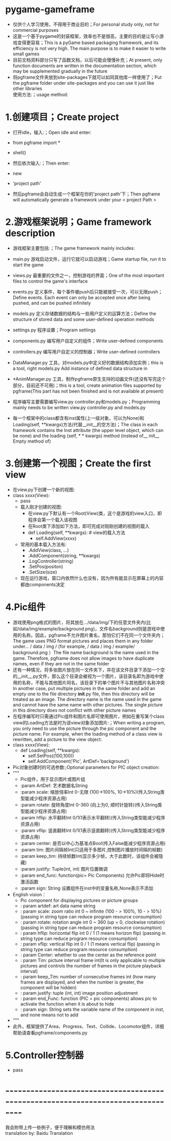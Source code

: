 # pygame-gameframe  
* 仅供个人学习使用，不得用于商业目的；For personal study only, not for commercial purposes  
* 这是一个基于pygame的封装框架，效率也不是很高，主要的目的是让写小游戏变得更容易；This is a pyGame based packaging framework, and its efficiency is not very high. The main purpose is to make it easier to write small games  
* 目前文档资料部分只写了函数文档，以后可能会慢慢补充；At present, only function documents are written in the documentation section, which may be supplemented gradually in the future  
* 将pgframe文件夹放到site-packages下就可以如同其他库一样使用了；Put the pgframe folder under site-packages and you can use it just like other libraries  
使用方法:；usage method:  
# 1.创建项目；Create project  
* 打开idle，输入:；Open idle and enter:  
* from pgframe import *  
* shell()  
* 然后依次输入:；Then enter:  
* new  
* 'project path'
  
* 然后pgframe会自动生成一个框架在你的'project path'下；Then pgframe will automatically generate a framework under your < project Path >  
# 2.游戏框架说明；Game framework description  
* 游戏框架主要包括:；The game framework mainly includes:  
* main.py 游戏启动文件，运行它就可以启动游戏；Game startup file, run it to start the game  
* views.py 最重要的文件之一，控制游戏的界面；One of the most important files to control the game's interface  
* events.py 定义事件，每个事件被push后只能被接受一次，可以无限push；Define events. Each event can only be accepted once after being pushed, and can be pushed infinitely  
* models.py 定义存储数据的结构与一些用户定义的运算方法；Define the structure of stored data and some user-defined operation methods  
* settings.py 程序设置；Program settings  
* components.py 编写用户自定义的组件；Write user-defined components  
* controllers.py 编写用户自定义的控制器；Write user-defined controllers  
* DataManager.py 工具，对models.py中定义好的数据结构添加实例；this is a tool, right models.py Add instance of defined data structure in  
* *AnimManager.py 工具，制作pgframe原生支持的动画文件(还没有写完这个部分，目前还不可用)；this is a tool, create animation files supported by pgframe(This part has not been finished and is not available at present)  
  
* 程序编写主要需要编写view.py controller.py和models.py；Programming mainly needs to be written view.py controller.py and models.py  
  
* 每一个框架中的class都含有inst属性(上一级对象，可以为None)和Loading(self, **kwargs)方法(代替__init__的空方法)；The class in each framework contains the Inst attribute (the upper level object, which can be none) and the loading (self, * * kwargs) method (instead of__ init__ Empty method of)  
# 3.创建第一个视图；Create the first view  
* 在view.py下创建一个新的视图:  
* class xxxx(View):  
    * pass  
  * 载入刚才创建的视图:  
    * 在view.py下默认有一个Root(View)类，这个是游戏的view入口，即程序会第一个载入该视图  
    * 在Root类下添加如下方法，即可完成对刚刚创建的视图的载入  
    * def Loading(self, **kwargs):  # view的载入方法  
      * self.AddView(xxxx)  
  * 常用的基本载入方法有:  
    * .AddView(class, ...)  
    * .AddComponent(string, **kwargs)  
    * .LogController(string)  
    * .SetPos(positon)  
    * .SetSize(size)  
  * 现在运行游戏，窗口内依然什么也没有，因为所有能显示在屏幕上的内容都由components决定  
# 4.Pic组件  
  * 游戏使用png格式的图片，将其放在.../data/img/下的任意文件夹内(比如/data/img/example/background.png)，文件名background则是游戏中使用的名称。因此，pgframe不允许图片重名，那怕它们不在同一个文件夹内；The game uses PNG format pictures and places them in any folder under... / data / img / (for example, / data / img / example/ background.png ）The file name background is the name used in the game. Therefore, pgframe does not allow images to have duplicate names, even if they are not in the same folder  
  * 还有一种情况，将多张图片放在同一文件夹下，并在该文件目录下添加一个空的__init__.py文件，那么这个目录会被视为一个图片，该目录名即为游戏中使用的名称，不能与其他图片同名，该目录下的单个图片不与其他图片名称冲突In another case, put multiple pictures in the same folder and add an empty one to the file directory __init__.py file, then this directory will be treated as an image. The directory name is the name used in the game and cannot have the same name with other pictures. The single picture in this directory does not conflict with other picture names  
  * 在程序编写时只需通过Pic组件和图片名即可使用图片，例如在重写某个class view的Loading方法是时为该view对象添加图片:；When writing a program, you only need to use the picture through the pic component and the picture name. For example, when the loading method of a class view is rewritten, add a picture to the view object:  
  * class xxxx(View):  
    * def Loading(self, **kwargs):  
      * self.SetPos((100,100))  
      * self.AddComponent('Pic', ArtDef='background')  
  * Pic对象创建时的可选参数:;Optional parameters for PIC object creation:  
  * """  
    * Pic组件，用于显示图片或图片组  
    * :param ArtDef: 艺术数据名String  
    * :param scale: 缩放倍率Int 0-无限 (100->100%, 10->10%)(传入String类型能减少程序资源占用)  
    * :param rotate: 旋转角度Int 0-360 (向上为0, 顺时针旋转)(传入String类型能减少程序资源占用)  
    * :param hflip: 水平翻转Int 0/1(1表示水平翻转)(传入String类型能减少程序资源占用)  
    * :param vflip: 竖直翻转Int 0/1(1表示竖直翻转)(传入String类型能减少程序资源占用)  
    * :param center: 是否以中心为基准点Bool(传入False能减少程序资源占用)  
    * :param tim: 图片间隔帧Int(只适用于多图片,控制图片播放时间隔的帧数)  
    * :param keep_tim: 持续帧数Int(显示多少帧，大于此数时，该组件会被隐藏)  
    * :param justify: Tuple(int, int) 图片位置微调  
    * :param end_func: function(pic= Pic Components) 允许Pic即将Hide时激活函数  
    * :param sign: String 设置组件在inst中的变量名称,None表示不添加  
  * English vision：  
    * Pic component for displaying pictures or picture groups  
    * : param artdef: art data name string  
    * : param scale: zoom ratio int 0 ~ infinite (100 - > 100%, 10 - > 10%) (passing in string type can reduce program resource consumption)  
    * : param rotate: rotation angle int 0 ~ 360 (up = 0, clockwise rotation) (passing in string type can reduce program resource consumption)  
    * : param hflip: horizontal flip int 0 / 1 (1 means horizon flip) (passing in string type can reduce program resource consumption)  
    * : param vflip: vertical flip int 0 / 1 (1 means vertical flip) (passing in string type can reduce program resource consumption)  
    * : param Center: whether to use the center as the reference point  
    * : param Tim: picture interval frame int(It is only applicable to multiple pictures and controls the number of frames in the picture playback interval)  
    * : param keep_Tim: number of consecutive frames int (how many frames are displayed, and when the number is greater, the component will be hidden)  
    * : param justify: tuple (int, int) image position adjustment  
    * : param end_Func: function (PIC = pic components) allows pic to activate the function when it is about to hide  
    * : param sign: String sets the variable name of the component in inst, and none means not to add  
  * """  
  * 此外，框架提供了Area、Progress、Text、Collide、Locomotor组件，详细帮助请查看pgframe/components.py  
# 5.Controller控制器  
  * pass  
  
  
# --------------------------------------------------------------------------------  
我会附带上传一些例子，便于理解和模仿用法  
translation by: Baidu Translation  
    
  
    
